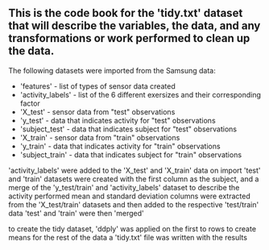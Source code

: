 ## This is the code book for the 'tidy.txt' dataset that will describe the variables, the data, and any transformations or work performed to clean up the data.

The following datasets were imported from the Samsung data:
- 'features' - list of types of sensor data created
- 'activity_labels' - list of the 6 different exersizes and their corresponding factor
- 'X_test' - sensor data from "test" observations
- 'y_test' - data that indicates activity for "test" observations 
- 'subject_test' - data that indicates subject for "test" observations
- 'X_train' - sensor data from "train" observations
- 'y_train' - data that indicates activity for "train" observations
- 'subject_train' - data that indicates subject for "train" observations

'activity_labels' were added to the 'X_test' and 'X_train' data on import
'test' and 'train' datasets were created with the first column as the subject, and a merge of the 'y_test/train' and 'activity_labels' dataset to describe the activity performed
mean and standard deviation columns were extracted from the 'X_test/train' datasets and then added to the respective 'test/train' data
'test' and 'train' were then 'merged'

to create the tidy dataset, 'ddply' was applied on the first to rows to create means for the rest of the data
a 'tidy.txt' file was written with the results

